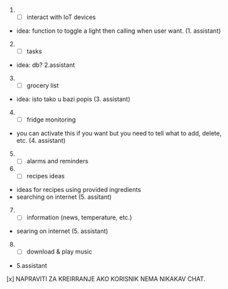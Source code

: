 1. - [ ] interact with IoT devices

- idea: function to toggle a light then calling when user want. (1. assistant)

2. - [ ] tasks

- idea: db? 2.assistant

3. - [ ] grocery list

- idea: isto tako u bazi popis (3. assistant)

4. - [ ] fridge monitoring

- you can activate this if you want but you need to tell what to add, delete, etc. (4. assistant)

5. - [ ] alarms and reminders
6. - [ ] recipes ideas

- ideas for recipes using provided ingredients
- searching on internet (5. assitant)

7. - [ ] information (news, temperature, etc.)

- searing on internet (5. assistant)

8. - [ ] download & play music

- 5.assistant

[x] NAPRAVITI ZA KREIRRANJE AKO KORISNIK NEMA NIKAKAV CHAT.

